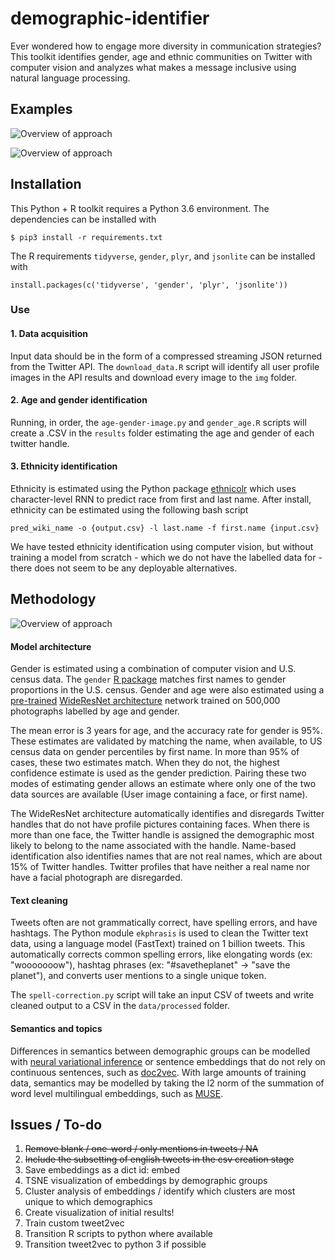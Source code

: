 # demographic-identifier
Ever wondered how to engage more diversity in communication strategies? This toolkit identifies gender, age and ethnic communities on Twitter with computer vision and analyzes what makes a message inclusive using natural language processing.

## Examples
![Overview of approach](https://raw.githubusercontent.com/wri/demographic-identifier/master/img/use-2.png)


![Overview of approach](https://raw.githubusercontent.com/wri/demographic-identifier/master/img/age-gender.png)



## Installation

This Python + R toolkit requires a Python 3.6 environment. The dependencies can be installed with 

```
$ pip3 install -r requirements.txt
```

The R requirements `tidyverse`, `gender`, `plyr`, and `jsonlite` can be installed with

```
install.packages(c('tidyverse', 'gender', 'plyr', 'jsonlite'))
```

### Use

#### 1. Data acquisition
Input data should be in the form of a compressed streaming JSON returned from the Twitter API. The `download_data.R` script will identify all user profile images in the API results and download every image to the `img` folder.

#### 2. Age and gender identification
Running, in order, the `age-gender-image.py` and `gender_age.R` scripts will create a .CSV in the `results` folder estimating the age and gender of each twitter handle.

#### 3. Ethnicity identification
Ethnicity is estimated using the Python package [ethnicolr](https://github.com/appeler/ethnicolr) which uses character-level RNN to predict race from first and last name. After install, ethnicity can be estimated using the following bash script

```
pred_wiki_name -o {output.csv} -l last.name -f first.name {input.csv}
```

We have tested ethnicity identification using computer vision, but without training a model from scratch - which we do not have the labelled data for - there does not seem to be any deployable alternatives.


## Methodology

![Overview of approach](https://raw.githubusercontent.com/wri/demographic-identifier/master/img/model-structure.png)

#### Model architecture
Gender is estimated using a combination of computer vision and U.S. census data. The `gender` [R package](https://github.com/ropensci/gender) matches first names to gender proportions in the U.S. census. Gender and age were also estimated using a [pre-trained](https://github.com/yu4u/age-gender-estimation) [WideResNet architecture](https://arxiv.org/pdf/1605.07146.pdf) network trained on 500,000 photographs labelled by age and gender. 

The mean error is 3 years for age, and the accuracy rate for gender is 95%. These estimates are validated by matching the name, when available, to US census data on gender percentiles by first name. In more than 95% of cases, these two estimates match. When they do not, the highest confidence estimate is used as the gender prediction. Pairing these two modes of estimating gender allows an estimate where only one of the two data sources are available (User image containing a face, or first name). 

The WideResNet architecture automatically identifies and disregards Twitter handles that do not have profile pictures containing faces. When there is more than one face, the Twitter handle is assigned the demographic most likely to belong to the name associated with the handle. Name-based identification also identifies names that are not real names, which are about 15% of Twitter handles. Twitter profiles that have neither a real name nor have a facial photograph are disregarded.

#### Text cleaning

Tweets often are not grammatically correct, have spelling errors, and have hashtags. The Python module `ekphrasis` is used to clean the Twitter text data, using a language model (FastText) trained on 1 billion tweets. This automatically corrects common spelling errors, like elongating words (ex: "wooooooow"), hashtag phrases (ex: "#savetheplanet" -> "save the planet"), and converts user mentions to a single unique token. 

The `spell-correction.py` script will take an input CSV of tweets and write cleaned output to a CSV in the `data/processed` folder.

#### Semantics and topics

Differences in semantics between demographic groups can be modelled with [neural variational inference](https://arxiv.org/abs/1511.06038) or sentence embeddings that do not rely on continuous sentences, such as [doc2vec](https://cs.stanford.edu/~quocle/paragraph_vector.pdf). With large amounts of training data, semantics may be modelled by taking the l2 norm of the summation of word level multilingual embeddings, such as [MUSE](https://github.com/facebookresearch/MUSE). 

## Issues / To-do

1. ~~Remove blank / one-word / only mentions in tweets / NA~~
2. ~~Include the subsetting of english tweets in the csv creation stage~~
3. Save embeddings as a dict id: embed
4. TSNE visualization of embeddings by demographic groups
5. Cluster analysis of embeddings / identify which clusters are most unique to which demographics
6. Create visualization of initial results!
7. Train custom tweet2vec
8. Transition R scripts to python where available
9. Transition tweet2vec to python 3 if possible
